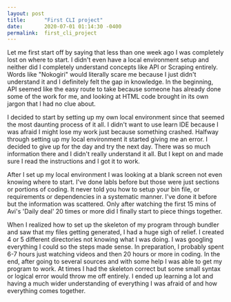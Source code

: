 ```yaml
---
layout: post
title:      "First CLI project"
date:       2020-07-01 01:14:30 -0400
permalink:  first_cli_project
---
```



Let me first start off by saying that less than one week ago I was completely lost on where to start. I didn't even have a local environment setup and neither did I completely understand concepts like API or Scraping entirely. Words like "Nokogiri" would literally scare me because I just didn't understand it and I definitely felt the gap in knowledge. In the beginning, API seemed like the easy route to take because someone has already done some of the work for me, and looking at HTML code brought in its own jargon that I had no clue about. 

I decided to start by setting up my own local environment since that seemed the most daunting process of it all. I didn't want to use learn IDE because I was afraid I might lose my work just because something crashed. Halfway through setting up my local environment it started giving me an error. I decided to give up for the day and try the next day. There was so much information there and I didn't really understand it all. But I kept on and made sure I read the instructions and I got it to work. 

After I set up my local environment I was looking at a blank screen not even knowing where to start. I've done labls before but those were just sections or portions of coding. It never told you how to setup your bin file, or requirements or dependencies in a systematic manner. I've done it before but the information was scattered. Only after watching the first 15 mins of Avi's 'Daily deal' 20 times or more did I finally start to piece things together. 

When I realized how to set up the skeleton of my program through bundler and saw that my files getting generated, I had a huge sigh of relief. I created 4 or 5 different directories not knowing what I was doing. I was googling everything I could so the steps made sense. In preparation, I probably spent 6-7 hours just watching videos and then 20 hours or more in coding. In the end, after going to several sources and with some help I was able to get my program to work. At times I had the skeleton correct but some small syntax or logical error would throw me off entirely. I ended up learning a lot and having a much wider understanding of everything I was afraid of and how everything comes together. 
